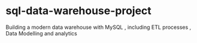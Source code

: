# sql-data-warehouse-project
Building a modern data warehouse with MySQL , including ETL processes , Data Modelling and analytics
